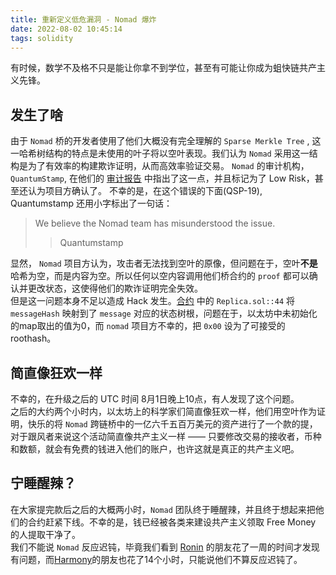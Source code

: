 ```yaml
---
title: 重新定义低危漏洞 - Nomad 爆炸
date: 2022-08-02 10:45:14
tags: solidity
---
```


有时候，数学不及格不只是能让你拿不到学位，甚至有可能让你成为蛆快链共产主义先锋。

## 发生了啥

由于 `Nomad` 桥的开发者使用了他们大概没有完全理解的 `Sparse Merkle Tree` , 这一哈希树结构的特点是未使用的叶子将以空叶表现。我们认为 `Nomad` 采用这一结构是为了有效率的构建欺诈证明，从而高效率验证交易。
`Nomad` 的审计机构， `QuantumStamp`, 在他们的 [审计报告](https://github.com/nomad-xyz/docs/blob/1ff0c55dba2a842c811468c57793ff9a6542ef0f/docs/public/Nomad-Audit.pdf) 中指出了这一点，并且标记为了 Low Risk，甚至还认为项目方确认了。
不幸的是，在这个错误的下面(QSP-19), Quantumstamp 还用小字标出了一句话：

> We believe the Nomad team has misunderstood the issue.
>> Quantumstamp

显然， `Nomad` 项目方认为，攻击者无法找到空叶的原像，但问题在于，空叶**不是**哈希为空，而是内容为空。所以任何以空内容调用他们桥合约的 `proof` 都可以确认并更改状态，这使得他们的欺诈证明完全失效。   
但是这一问题本身不足以造成 Hack 发生。[合约](https://etherscan.io/address/0xb92336759618f55bd0f8313bd843604592e27bd8#code) 中的 `Replica.sol::44` 将 `messageHash` 映射到了 `message` 对应的状态树根，问题在于，以太坊中未初始化的map取出的值为0，而 `nomad` 项目方不幸的，把 `0x00` 设为了可接受的roothash。

## 简直像狂欢一样

不幸的，在升级之后的 UTC 时间 8月1日晚上10点，有人发现了这个问题。  
之后的大约两个小时内，以太坊上的科学家们简直像狂欢一样，他们用空叶作为证明，快乐的将 `Nomad` 跨链桥中的一亿六千五百万美元的资产进行了一个款的提，对于跟风者来说这个活动简直像共产主义一样 —— 
只要修改交易的接收者，币种和数额，就会有免费的钱进入他们的账户，也许这就是真正的共产主义吧。

## 宁睡醒辣？

在大家提完款后之后的大概两小时，`Nomad` 团队终于睡醒辣，并且终于想起来把他们的合约赶紧下线。不幸的是，钱已经被各类来建设共产主义领取 Free Money 的人提取干净了。  
我们不能说 `Nomad` 反应迟钝，毕竟我们看到 [Ronin](https://rekt.news/zh/ronin-rekt/) 的朋友花了一周的时间才发现有问题，而[Harmony](https://rekt.news/zh/harmony-rekt/)的朋友也花了14个小时，只能说他们不算反应迟钝了。
